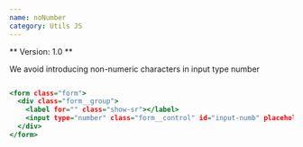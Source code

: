 ```yaml
---
name: noNumber
category: Utils JS
---
```


** Version: 1.0 **

We avoid introducing non-numeric characters in input type number

```nonumber.html

<form class="form">
  <div class="form__group">
    <label for="" class="show-sr"></label>
    <input type="number" class="form__control" id="input-numb" placeholder="Campo numético">
  </div>
</form>


```
